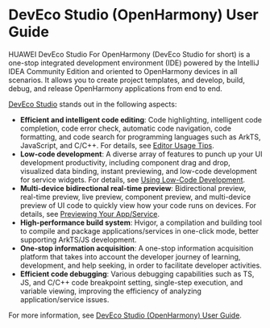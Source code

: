 # DevEco Studio (OpenHarmony) User Guide



HUAWEI DevEco Studio For OpenHarmony (DevEco Studio for short) is a one-stop integrated development environment (IDE) powered by the IntelliJ IDEA Community Edition and oriented to OpenHarmony devices in all scenarios. It allows you to create project templates, and develop, build, debug, and release OpenHarmony applications from end to end.

[DevEco Studio](https://developer.harmonyos.com/en/develop/deveco-studio/) stands out in the following aspects:

- **Efficient and intelligent code editing**: Code highlighting, intelligent code completion, code error check, automatic code navigation, code formatting, and code search for programming languages such as ArkTS, JavaScript, and C/C++. For details, see [Editor Usage Tips](https://developer.harmonyos.com/en/docs/documentation/doc-guides/ohos-editor-usage-tips-0000001263360493).
- **Low-code development**: A diverse array of features to punch up your UI development productivity, including component drag and drop, visualized data binding, instant previewing, and low-code development for service widgets. For details, see [Using Low-Code Development](https://developer.harmonyos.com/en/docs/documentation/doc-guides/ohos-low-code-development-0000001218440652).
- **Multi-device bidirectional real-time preview**: Bidirectional preview, real-time preview, live preview, component preview, and multi-device preview of UI code to quickly view how your code runs on devices. For details, see [Previewing Your App/Service](https://developer.harmonyos.com/en/docs/documentation/doc-guides/ohos-previewing-app-service-0000001218760596).
- **High-performance build system**: Hvigor, a compilation and building tool to compile and package applications/services in one-click mode, better supporting ArkTS/JS development.
- **One-stop information acquisition**: A one-stop information acquisition platform that takes into account the developer journey of learning, development, and help seeking, in order to facilitate developer activities.
- **Efficient code debugging**: Various debugging capabilities such as TS, JS, and C/C++ code breakpoint setting, single-step execution, and variable viewing, improving the efficiency of analyzing application/service issues.

For more information, see [DevEco Studio (OpenHarmony) User Guide](https://developer.harmonyos.com/en/docs/documentation/doc-guides/ohos-deveco-studio-overview-0000001263280421).

